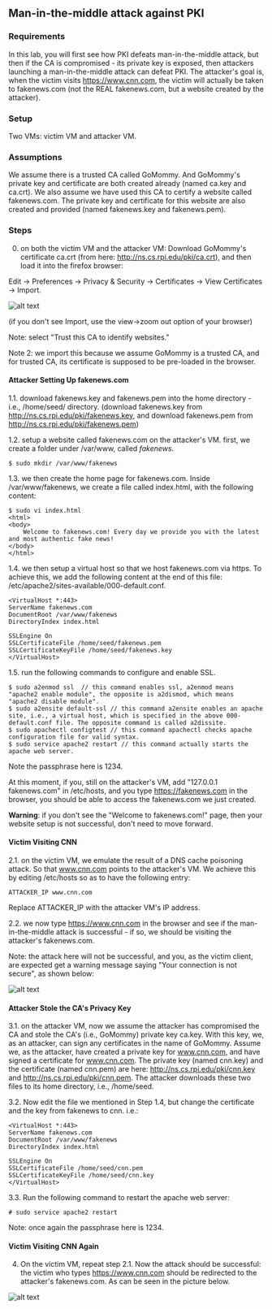 ## Man-in-the-middle attack against PKI

### Requirements 

In this lab, you will first see how PKI defeats man-in-the-middle attack, but then if the CA is compromised - its private key is exposed, then attackers launching a man-in-the-middle attack can defeat PKI. The attacker's goal is, when the victim visits https://www.cnn.com, the victim will actually be taken to fakenews.com (not the REAL fakenews.com, but a website created by the attacker).

### Setup

Two VMs: victim VM and attacker VM.

### Assumptions

We assume there is a trusted CA called GoMommy. And GoMommy's private key and certificate are both created already (named ca.key and ca.crt). We also assume we have used this CA to certify a website called fakenews.com. The private key and certificate for this website are also created and provided (named fakenews.key and fakenews.pem).

### Steps

0. on both the victim VM and the attacker VM: Download GoMommy's certificate ca.crt (from here: http://ns.cs.rpi.edu/pki/ca.crt), and then load it into the firefox browser:

Edit -> Preferences -> Privacy & Security -> Certificates -> View Certificates -> Import.

![alt text](lab9-import.png "Lab 9 Import")

(if you don't see Import, use the view->zoom out option of your browser)

Note: select "Trust this CA to identify websites."

Note 2: we import this because we assume GoMommy is a trusted CA, and for trusted CA, its certificate is supposed to be pre-loaded in the browser.

#### Attacker Setting Up fakenews.com

1.1. download fakenews.key and fakenews.pem into the home directory - i.e., /home/seed/ directory. (download fakenews.key from http://ns.cs.rpi.edu/pki/fakenews.key, and download fakenews.pem from http://ns.cs.rpi.edu/pki/fakenews.pem)

1.2. setup a website called fakenews.com on the attacker's VM. first, we create a folder under /var/www, called *fakenews*.

```console
$ sudo mkdir /var/www/fakenews
```

1.3. we then create the home page for fakenews.com. Inside /var/www/fakenews, we create a file called index.html, with the following content:

```console
$ sudo vi index.html
<html>
<body>
	Welcome to fakenews.com! Every day we provide you with the latest and most authentic fake news!
</body>
</html>
```

1.4. we then setup a virtual host so that we host fakenews.com via https. To achieve this, we add the following content at the end of this file: /etc/apache2/sites-available/000-default.conf.

```console
<VirtualHost *:443>
ServerName fakenews.com
DocumentRoot /var/www/fakenews
DirectoryIndex index.html

SSLEngine On
SSLCertificateFile /home/seed/fakenews.pem
SSLCertificateKeyFile /home/seed/fakenews.key
</VirtualHost>
```

1.5. run the following commands to configure and enable SSL.

```console
$ sudo a2enmod ssl	// this command enables ssl, a2enmod means "apache2 enable module", the opposite is a2dismod, which means "apache2 disable module".
$ sudo a2ensite default-ssl	// this command a2ensite enables an apache site, i.e., a virtual host, which is specified in the above 000-default.conf file. The opposite command is called a2dissite.
$ sudo apachectl configtest	// this command apachectl checks apache configuration file for valid syntax.
$ sudo service apache2 restart // this command actually starts the apache web server.
```

Note the passphrase here is 1234.

At this moment, if you, still on the attacker's VM, add "127.0.0.1 fakenews.com" in /etc/hosts, and you type https://fakenews.com in the browser, you should be able to access the fakenews.com we just created.

**Warning**: if you don't see the "Welcome to fakenews.com!" page, then your website setup is not successful, don't need to move forward.

#### Victim Visiting CNN

2.1. on the victim VM, we emulate the result of a DNS cache poisoning attack. So that www.cnn.com points to the attacker's VM. We achieve this by editing /etc/hosts so as to have the following entry:

```console
ATTACKER_IP	www.cnn.com
```

Replace ATTACKER_IP with the attacker VM's IP address.

2.2. we now type https://www.cnn.com in the browser and see if the man-in-the-middle attack is successful - if so, we should be visiting the attacker's fakenews.com.

Note: the attack here will not be successful, and you, as the victim client, are expected get a warning message saying "Your connection is not secure", as shown below:

![alt text](lab9-insecure.png "Lab 9 Insecure")

#### Attacker Stole the CA's Privacy Key

3.1. on the attacker VM, now we assume the attacker has compromised the CA and stole the CA's (i.e., GoMommy) private key ca.key. With this key, we, as an attacker, can sign any certificates in the name of GoMommy. Assume we, as the attacker, have created a private key for www.cnn.com, and have signed a certificate for www.cnn.com. The private key (named cnn.key) and the certificate (named cnn.pem) are here: http://ns.cs.rpi.edu/pki/cnn.key and http://ns.cs.rpi.edu/pki/cnn.pem. The attacker downloads these two files to its home directory, i.e., /home/seed.

3.2. Now edit the file we mentioned in Step 1.4, but change the certificate and the key from fakenews to cnn. i.e.:

```console
<VirtualHost *:443>
ServerName fakenews.com
DocumentRoot /var/www/fakenews
DirectoryIndex index.html

SSLEngine On
SSLCertificateFile /home/seed/cnn.pem
SSLCertificateKeyFile /home/seed/cnn.key
</VirtualHost>
```

3.3. Run the following command to restart the apache web server:

```console
# sudo service apache2 restart
```

Note: once again the passphrase here is 1234.

#### Victim Visiting CNN Again

4. On the victim VM, repeat step 2.1. Now the attack should be successful: the victim who types https://www.cnn.com should be redirected to the attacker's fakenews.com. As can be seen in the picture below.

![alt text](lab9-success.png "Lab 9 Success")
